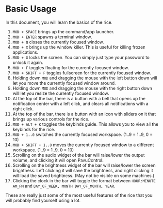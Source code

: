 # Basic Usage

In this document, you will learn the basics of the rice.

1. `MOD + SPACE` brings up the command/app launcher.
2. `MOD + ENTER` spawns a terminal window.
3. `MOD + Q` closes the currently focused window.
4. `MOD + X` brings up the window killer. This is useful for killing frozen applications.
5. `MOD + G` locks the screen. You can simply just type your password to unlock it again.
6. `MOD + F` toggles floating for the currently focused window.
7. `MOD + SHIFT + F` toggles fullscreen for the currently focused window.
8. Holding down `MOD` and dragging the mouse with the left button down will let you move the currently focused window around.
9. Holding down `MOD` and dragging the mouse with the right button down will let you resize the currently focused window.
10. At the top of the bar, there is a button with a bell that opens up the notification center with a left click, and clears all notifications with a right click.
11. At the top of the bar, there is a button with an icon with sliders on it that brings up various controls for the rice.
12. `MOD + ALT + K` toggles the keybinds guide. This allows you to view all the keybinds for the rice.
13. `MOD + 1..0` switches the currently focused workspace. (1..9 = 1..9, 0 = 10)
14. `MOD + SHIFT + 1..0` moves the currently focused window to a different workspace. (1..9 = 1..9, 0 = 10)
15. Scrolling on the audio widget of the bar will raise/lower the output volume, and clicking it will open PavuControl.
16. Scrolling on the brightness widget of the bar will raise/lower the screen brightness. Left clicking it will save the brightness, and right clicking it will load the saved brightness. (May not be visible on some machines.)
17. Clicking the clock in the bar will toggle the format between `HOUR:MINUTE AM_PM` and `DAY_OF_WEEK, MONTH DAY_OF_MONTH, YEAR`.

These are really just some of the most useful features of the rice that you will probably find yourself using a lot.
